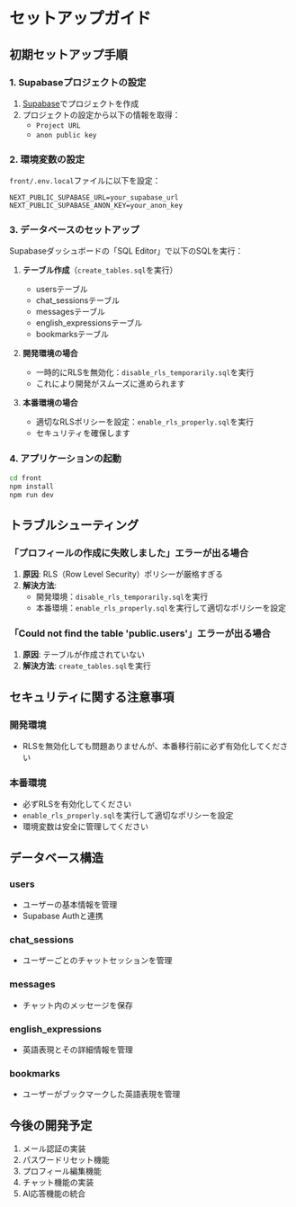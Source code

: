 # セットアップガイド

## 初期セットアップ手順

### 1. Supabaseプロジェクトの設定

1. [Supabase](https://supabase.com)でプロジェクトを作成
2. プロジェクトの設定から以下の情報を取得：
   - `Project URL`
   - `anon public key`

### 2. 環境変数の設定

`front/.env.local`ファイルに以下を設定：

```env
NEXT_PUBLIC_SUPABASE_URL=your_supabase_url
NEXT_PUBLIC_SUPABASE_ANON_KEY=your_anon_key
```

### 3. データベースのセットアップ

Supabaseダッシュボードの「SQL Editor」で以下のSQLを実行：

1. **テーブル作成**（`create_tables.sql`を実行）
   - usersテーブル
   - chat_sessionsテーブル
   - messagesテーブル
   - english_expressionsテーブル
   - bookmarksテーブル

2. **開発環境の場合**
   - 一時的にRLSを無効化：`disable_rls_temporarily.sql`を実行
   - これにより開発がスムーズに進められます

3. **本番環境の場合**
   - 適切なRLSポリシーを設定：`enable_rls_properly.sql`を実行
   - セキュリティを確保します

### 4. アプリケーションの起動

```bash
cd front
npm install
npm run dev
```

## トラブルシューティング

### 「プロフィールの作成に失敗しました」エラーが出る場合

1. **原因**: RLS（Row Level Security）ポリシーが厳格すぎる
2. **解決方法**:
   - 開発環境：`disable_rls_temporarily.sql`を実行
   - 本番環境：`enable_rls_properly.sql`を実行して適切なポリシーを設定

### 「Could not find the table 'public.users'」エラーが出る場合

1. **原因**: テーブルが作成されていない
2. **解決方法**: `create_tables.sql`を実行

## セキュリティに関する注意事項

### 開発環境
- RLSを無効化しても問題ありませんが、本番移行前に必ず有効化してください

### 本番環境
- 必ずRLSを有効化してください
- `enable_rls_properly.sql`を実行して適切なポリシーを設定
- 環境変数は安全に管理してください

## データベース構造

### users
- ユーザーの基本情報を管理
- Supabase Authと連携

### chat_sessions
- ユーザーごとのチャットセッションを管理

### messages
- チャット内のメッセージを保存

### english_expressions
- 英語表現とその詳細情報を管理

### bookmarks
- ユーザーがブックマークした英語表現を管理

## 今後の開発予定

1. メール認証の実装
2. パスワードリセット機能
3. プロフィール編集機能
4. チャット機能の実装
5. AI応答機能の統合